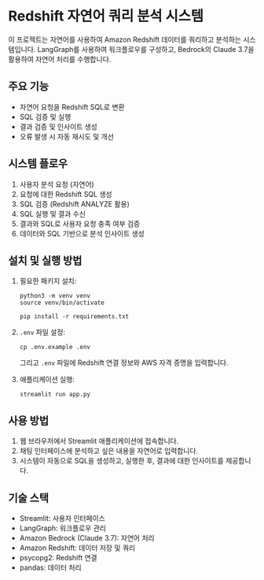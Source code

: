 # Redshift 자연어 쿼리 분석 시스템

이 프로젝트는 자연어를 사용하여 Amazon Redshift 데이터를 쿼리하고 분석하는 시스템입니다. LangGraph를 사용하여 워크플로우를 구성하고, Bedrock의 Claude 3.7을 활용하여 자연어 처리를 수행합니다.

## 주요 기능

- 자연어 요청을 Redshift SQL로 변환
- SQL 검증 및 실행
- 결과 검증 및 인사이트 생성
- 오류 발생 시 자동 재시도 및 개선

## 시스템 플로우

1. 사용자 분석 요청 (자연어)
2. 요청에 대한 Redshift SQL 생성
3. SQL 검증 (Redshift ANALYZE 활용)
4. SQL 실행 및 결과 수신
5. 결과와 SQL로 사용자 요청 충족 여부 검증
6. 데이터와 SQL 기반으로 분석 인사이트 생성

## 설치 및 실행 방법

1. 필요한 패키지 설치:
   ```
   python3 -m venv venv
   source venv/bin/activate
   
   pip install -r requirements.txt
   ```

2. `.env` 파일 설정:
   ```
   cp .env.example .env
   ```
   그리고 `.env` 파일에 Redshift 연결 정보와 AWS 자격 증명을 입력합니다.

3. 애플리케이션 실행:
   ```
   streamlit run app.py
   ```

## 사용 방법

1. 웹 브라우저에서 Streamlit 애플리케이션에 접속합니다.
2. 채팅 인터페이스에 분석하고 싶은 내용을 자연어로 입력합니다.
3. 시스템이 자동으로 SQL을 생성하고, 실행한 후, 결과에 대한 인사이트를 제공합니다.

## 기술 스택

- Streamlit: 사용자 인터페이스
- LangGraph: 워크플로우 관리
- Amazon Bedrock (Claude 3.7): 자연어 처리
- Amazon Redshift: 데이터 저장 및 쿼리
- psycopg2: Redshift 연결
- pandas: 데이터 처리

